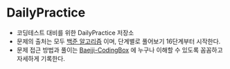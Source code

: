# DailyPractice
* 코딩테스트 대비를 위한 DailyPractice 저장소
* 문제의 출처는 모두 [백준 알고리즘](https://www.acmicpc.net/) 이며, 단계별로 풀어보기 16단계부터 시작한다.
* 문제 접근 방법과 풀이는 [Baejji-CodingBox](http://baejji-codingbox.tistory.com/) 에 누구나 이해할 수 있도록 꼼꼼하고 자세하게 기록한다.
